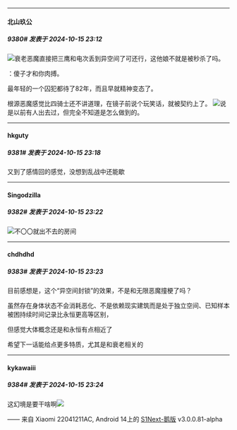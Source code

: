﻿
*****

####  北山玖公  
##### 9380#       发表于 2024-10-15 23:12

<img src="https://static.saraba1st.com/image/smiley/face2017/091.png" referrerpolicy="no-referrer">衰老恶魔直接把三鹰和电次丢到异空间了可还行，这他娘不就是被秒杀了吗。

：傻子才和你肉搏。

最年轻的一个囚犯都待了82年，而且早就精神变态了。

根源恶魔感觉比四骑士还不讲道理，在镜子前说个玩笑话，就被契约上了。
<img src="https://static.saraba1st.com/image/smiley/face2017/125.png" referrerpolicy="no-referrer">说是以前有人出去过，但完全不知道是怎么做到的。


*****

####  hkguty  
##### 9381#       发表于 2024-10-15 23:18

又到了感情回的感觉，没想到乱战中还能歇


*****

####  Singodzilla  
##### 9382#       发表于 2024-10-15 23:22

<img src="https://static.saraba1st.com/image/smiley/face2017/067.png" referrerpolicy="no-referrer">不〇〇就出不去的房间

*****

####  chdhdhd  
##### 9383#       发表于 2024-10-15 23:23

目前感想是，这个“异空间封锁”的效果，不是和无限恶魔撞梗了吗？

虽然存在身体状态不会消耗恶化、不是依赖现实建筑而是处于独立空间、已知样本被困持续时间记录比永恒更高等区别，

但感觉大体概念还是和永恒有点相近了

希望下一话能给点更多特质，尤其是和衰老相关的

*****

####  kykawaiii  
##### 9384#       发表于 2024-10-15 23:24

这幻境是要干啥啊<img src="https://static.saraba1st.com/image/smiley/face2017/067.png" referrerpolicy="no-referrer">

—— 来自 Xiaomi 22041211AC, Android 14上的 [S1Next-鹅版](https://github.com/ykrank/S1-Next/releases) v3.0.0.81-alpha

